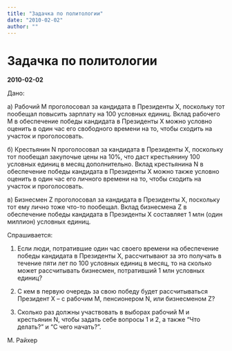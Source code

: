 ```yaml
---
title: "Задачка по политологии"
date: "2010-02-02"
author: ""
---
```


# Задачка по политологии

**2010-02-02** 

Дано:

а) Рабочий М проголосовал за кандидата в Президенты X, поскольку тот пообещал повысить зарплату на 100 условных единиц. Вклад рабочего М в обеспечение победы кандидата в Президенты X можно условно оценить в один час его свободного времени на то, чтобы сходить на участок и проголосовать.

б) Крестьянин N проголосовал за кандидата в Президенты X, поскольку тот пообещал закупочые цены на 10%, что даст крестьянину 100 условных единиц в месяц дополнительно. Вклад крестьянина N в обеспечение победы кандидата в Президенты X можно также условно оценить в один час его личного времени на то, чтобы сходить на участок и проголосовать.

в) Бизнесмен Z проголосовал за кандидата в Президенты X, поскольку тот ему лично тоже что-то пообещал. Вклад бизнесмена Z в обеспечение победы кандидата в Президенты X составляет 1 млн (один миллион) условных единиц.

Спрашивается:

1. Если люди, потратившие один час своего времени на обеспечение победы кандидата в Президенты X, рассчитывают за это получать в течение пяти лет по 100 условных единиц в месяц, то на сколько может рассчитывать бизнесмен, потративший 1 млн условных единиц?

2. С кем в первую очередь за свою победу будет рассчитываться Президент Х – с рабочим М, пенсионером N, или бизнесменом Z?

3. Сколько раз должны участвовать в выборах рабочий М и крестьянин N, чтобы задать себе вопросы 1 и 2, а также “Что делать?” и “С чего начать?”. 

М. Райхер